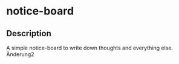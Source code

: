# notice-board
## Description
A simple notice-board to write down thoughts and everything else.
Änderung2